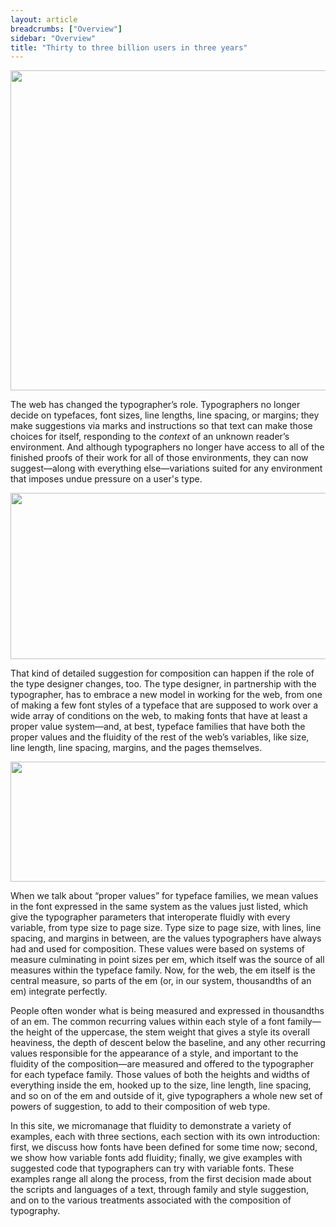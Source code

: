 ```yaml
---
layout: article
breadcrumbs: ["Overview"]
sidebar: "Overview"
title: "Thirty to three billion users in three years"
---
```

<img alt="" src="https://lh6.googleusercontent.com/uAQHwsqRnqdygNX0sm_OjjQk70Cr2bS8HYvBZr_G8nl0CMdw_2WkE2gvTl_ywcozpS-gSdrKDD8k5K7lIFKPHaR4pY5EfcrVIl3n0notrhmnvj3OmATKBjwLUT-9HZm0zg" style="width: 624.00px; height: 512.00px; margin-left: 0.00px; margin-top: 0.00px; transform: rotate(0.00rad) translateZ(0px); -webkit-transform: rotate(0.00rad) translateZ(0px);" title="">

The web has changed the typographer’s role. Typographers no longer decide on typefaces, font sizes, line lengths, line spacing, or margins; they make suggestions via marks and instructions so that text can make those choices for itself, responding to the <em>context</em> of an unknown reader’s environment. And although typographers no longer have access to all of the finished proofs of their work for all of those environments, they can now suggest—along with everything else—variations suited for any environment that imposes undue pressure on a user&#39;s type. 

<img alt="" src="https://lh4.googleusercontent.com/rziXpAMrbCR6mtHGa-9boEtt2Pve1JgvUcOWrng9_CAMTSFchg-LQYGMj0nDdA4ZGGxaIoZcsF3y4_tS8WLgVQgEYJnJjSSz0Ju79mAFjJt_R2q7wowCtHG9Qx5RNV3dWg" style="width: 624.00px; height: 265.33px; margin-left: 0.00px; margin-top: 0.00px; transform: rotate(0.00rad) translateZ(0px); -webkit-transform: rotate(0.00rad) translateZ(0px);" title="">

That kind of detailed suggestion for composition can happen if the role of the type designer changes, too. The type designer, in partnership with the typographer, has to embrace a new model in working for the web, from one of making a few font styles of a typeface that are supposed to work over a wide array of conditions on the web, to making fonts that have at least a proper value system—and, at best, typeface families that have both the proper values and the fluidity of the rest of the web’s variables, like size, line length, line spacing, margins, and the pages themselves. 

<img alt="" src="https://lh6.googleusercontent.com/wh1PlEVjzE7ucWVf4TbC8o28sq1pCjV5mbZsr_97zv1yuH_pNPLZWZbTsVaAoaCi9xUW46aax1u5nbEhGa7YlPwZyrx6jjtGgLWUiX9amGDNKaSNfXeS5AfrIpAQSfP8vg" style="width: 624.00px; height: 192.00px; margin-left: 0.00px; margin-top: 0.00px; transform: rotate(0.00rad) translateZ(0px); -webkit-transform: rotate(0.00rad) translateZ(0px);" title="">

When we talk about “proper values” for typeface families, we mean values in the font expressed in the same system as the values just listed, which give the typographer parameters that interoperate fluidly with every variable, from type size to page size. Type size to page size, with lines, line spacing, and margins in between, are the values typographers have always had and used for composition. These values were based on systems of measure culminating in point sizes per em, which itself was the source of all measures within the typeface family. Now, for the web, the em itself is the central measure, so parts of the em (or, in our system, thousandths of an em) integrate perfectly. 

People often wonder what is being measured and expressed in thousandths of an em. The common recurring values within each style of a font family—the height of the uppercase, the stem weight that gives a style its overall heaviness, the depth of descent below the baseline, and any other recurring values responsible for the appearance of a style, and important to the fluidity of the composition—are measured and offered to the typographer for each typeface family. Those values of both the heights and widths of everything inside the em, hooked up to the size, line length, line spacing, and so on of the em and outside of it, give typographers a whole new set of powers of suggestion, to add to their composition of web type.

In this site, we micromanage that fluidity to demonstrate a variety of examples, each with three sections, each section with its own introduction: first, we discuss how fonts have been defined for some time now; second, we show how variable fonts add fluidity; finally, we give examples with suggested code that typographers can try with variable fonts. These examples range all along the process, from the first decision made about the scripts and languages of a text, through family and style suggestion, and on to the various treatments associated with the composition of typography.
